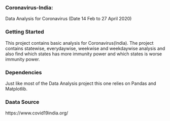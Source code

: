 ### Coronavirus-India: 
<p> Data Analysis for Coronavirus (Date 14 Feb to 27 April 2020) </p>

### Getting Started 
<p> This project contains basic analysis for Coronavirus(India). The project contains statewise, everydaywise, weekwise and weekdaywise analysis and also find which states has more immunity power and which states is worse immunity power.</p> 

### Dependencies 
<p> Just like most of the Data Analysis project this one relies on Pandas and Matplotlib. </p>

### Daata Source 
<p> https://www.covid19india.org/ </p>
